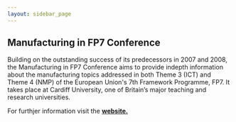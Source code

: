 ```yaml
---
layout: sidebar_page
---
```


## Manufacturing in FP7 Conference

Building on the outstanding success of its predecessors in 2007 and 2008, the Manufacturing in FP7 Conference aims to provide indepth information about the manufacturing topics addressed in both Theme 3 (ICT) and Theme 4 (NMP) of the European Union's 7th Framework Programme, FP7.  It takes place at Cardiff University, one of Britain’s major teaching and research universities.  

For furthjer information visit the <a href="http://fp7manufacturing.iproms.org/node/1">**website.**</a>
